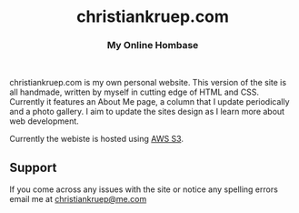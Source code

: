 
<h1 align="center">christiankruep.com</h1>
<h3 align ="center">My Online Hombase</h3>
<br>

christiankruep.com is my own personal website. This version of the site is all handmade, written by myself in cutting edge of HTML and CSS. Currently it features an About Me page, a column that I update periodically and a photo gallery. I aim to update the sites design as I learn more about web development.

Currently the webiste is hosted using <a href="https://aws.amazon.com/s3/">AWS S3</a>.



Support
-------
If you come across any issues with the site or notice any spelling errors email me at christiankruep@me.com